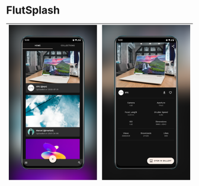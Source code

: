 # FlutSplash

| ![screen 1](https://raw.githubusercontent.com/Yash-Garg/FlutSplash/main/images/screen-1.png) | ![screen 2](https://raw.githubusercontent.com/Yash-Garg/FlutSplash/main/images/screen-2.png) |
| :------------------------------------------------------------------------------------------: | :------------------------------------------------------------------------------------------: |

